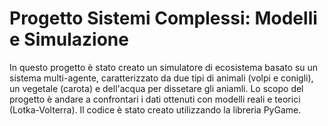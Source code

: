 # Progetto Sistemi Complessi: Modelli e Simulazione
 In questo progetto è stato creato un simulatore di ecosistema basato su un sistema multi-agente, caratterizzato da due tipi di animali (volpi e conigli), un vegetale (carota) e dell'acqua per dissetare gli aniamli. Lo scopo del progetto è andare a confrontari i dati ottenuti con modelli reali e teorici (Lotka-Volterra). Il codice è stato creato utilizzando la libreria PyGame.
